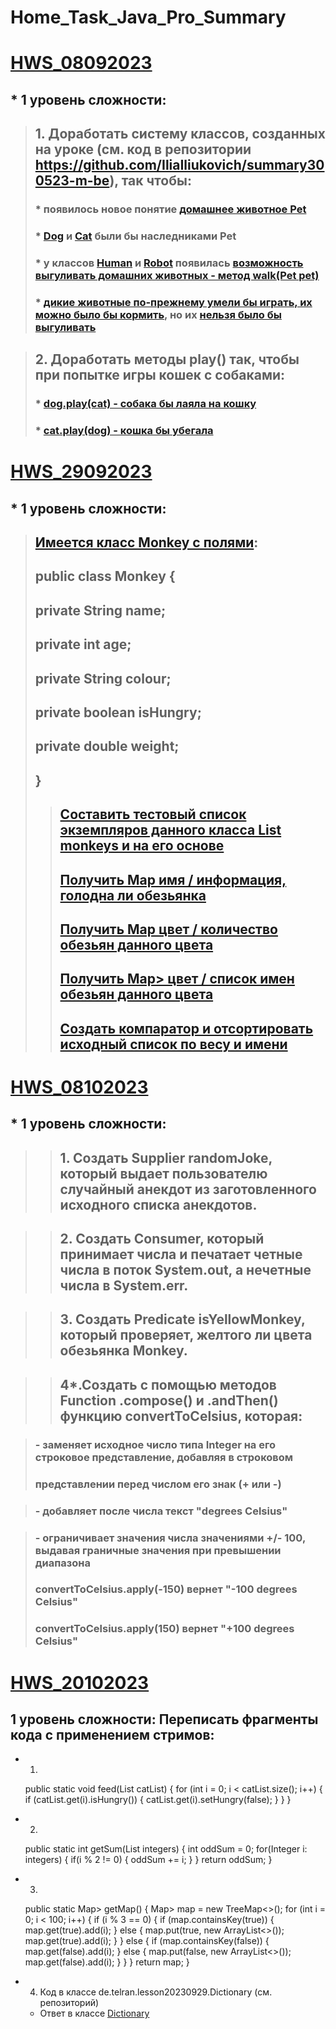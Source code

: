 # Home_Task_Java_Pro_Summary
# **[HWS_08092023](https://github.com/DmitriDjourov/Home_Task_Java_Pro_Summary/tree/main/HWS_08092023)**
## * 1 уровень сложности: 
> ## 1. Доработать систему классов, созданных на уроке (см. код в репозитории https://github.com/IliaIliukovich/summary300523-m-be), так чтобы:
> ### *     появилось новое понятие [домашнее животное Pet](HWS_08092023/src/de/telran/lesson20230908/Pet.java)
> ### *     [Dog](HWS_08092023/src/de/telran/lesson20230908/Dog.java) и [Cat](HWS_08092023/src/de/telran/lesson20230901/Cat.java) были бы наследниками Pet
> ### *     у классов [Human](HWS_08092023/src/de/telran/lesson20230908/Human.java) и [Robot](HWS_08092023/src/de/telran/lesson20230908/Robot.java) появилась [возможность выгуливать домашних животных - метод walk(Pet pet)](HWS_08092023/src/de/telran/lesson20230908/Walkable.java)
> ### *     [дикие животные по-прежнему умели бы играть, их можно было бы кормить](HWS_08092023/src/de/telran/lesson20230908/WildAnimal.java), но их [нельзя было бы выгуливать](HWS_08092023/src/de/telran/lesson20230908/WildAnimal.java)

> ## 2. Доработать методы play() так, чтобы при попытке игры кошек с собаками:
> ### *     [dog.play(cat) - собака бы лаяла на кошку](HWS_08092023/src/de/telran/lesson20230908/Dog.java)
> ### *     [cat.play(dog) - кошка бы убегала](HWS_08092023/src/de/telran/lesson20230901/Cat.java)

# **[HWS_29092023](https://github.com/DmitriDjourov/Home_Task_Java_Pro_Summary/tree/main/HWS_29092023/src/main/java/org/example)**
## * 1 уровень сложности: 
> ## [Имеется класс Monkey c полями](https://github.com/DmitriDjourov/Home_Task_Java_Pro_Summary/blob/main/HWS_29092023/src/main/java/org/example/Monkey.java):
> ## public class Monkey {
> ## private String name;
> ## private int age;
> ## private String colour;
> ## private boolean isHungry;
> ## private double weight;
> ## }
>> ## [Составить тестовый список экземпляров данного класса List monkeys и на его основе](https://github.com/DmitriDjourov/Home_Task_Java_Pro_Summary/blob/461139863c80ff139e0f95583e50a4d178469879/HWS_29092023/src/main/java/org/example/Main.java#L7)
>> ## [Получить Map имя / информация, голодна ли обезьянка](https://github.com/DmitriDjourov/Home_Task_Java_Pro_Summary/blob/461139863c80ff139e0f95583e50a4d178469879/HWS_29092023/src/main/java/org/example/Main.java#L26)
>> ## [Получить Map цвет / количество обезьян данного цвета](https://github.com/DmitriDjourov/Home_Task_Java_Pro_Summary/blob/461139863c80ff139e0f95583e50a4d178469879/HWS_29092023/src/main/java/org/example/Main.java#L39)
>> ## [Получить Map> цвет / список имен обезьян данного цвета](https://github.com/DmitriDjourov/Home_Task_Java_Pro_Summary/blob/461139863c80ff139e0f95583e50a4d178469879/HWS_29092023/src/main/java/org/example/Main.java#L51)
>> ## [Создать компаратор и отсортировать исходный список по весу и имени](https://github.com/DmitriDjourov/Home_Task_Java_Pro_Summary/blob/main/HWS_29092023/src/main/java/org/example/ComparatorByWeightName.java)

# **[HWS_08102023](https://github.com/DmitriDjourov/Home_Task_Java_Pro_Summary/tree/main/HWS_08102023/src/main/java/org/example)**
## * 1 уровень сложности:

>> ## 1. Создать Supplier randomJoke, который выдает пользователю случайный анекдот из заготовленного исходного списка анекдотов.

>> ## 2. Создать Consumer, который принимает числа и печатает четные числа в поток System.out, а нечетные числа в System.err.

>> ## 3. Cоздать Predicate isYellowMonkey, который проверяет, желтого ли цвета обезьянка Monkey.

>> ## 4*.Создать с помощью методов Function .compose() и .andThen() функцию convertToCelsius, которая:

> ###  - заменяет исходное число типа Integer на его строковое представление, добавляя в строковом
> ###    представлении перед числом его знак (+ или -)

> ###  - добавляет после числа текст "degrees Celsius"

> ###     - ограничивает значения числа значениями +/- 100, выдавая граничные значения при превышении диапазона
> ###       convertToCelsius.apply(-150) вернет "-100 degrees Celsius"
> ###       convertToCelsius.apply(150) вернет "+100 degrees Celsius"
>
# **[HWS_20102023](https://github.com/DmitriDjourov/Home_Task_Java_Pro_Summary/blob/main/HWS_20102023/taski.txt)**
>
##  1 уровень сложности: Переписать фрагменты кода с применением стримов:
> 
- 1)

  public static void feed(List catList) {
        for (int i = 0; i < catList.size(); i++) {
            if (catList.get(i).isHungry()) {
                catList.get(i).setHungry(false);
            }
        }
    }

- 2)
    public static int getSum(List integers) {
        int oddSum = 0;
        for(Integer i: integers) {
            if(i % 2 != 0) {
                oddSum += i;
            }
        }
        return oddSum;
    }

- 3)

    public static Map> getMap() {
        Map> map = new TreeMap<>();
        for (int i = 0; i < 100; i++) {
            if (i % 3 == 0) {
                if (map.containsKey(true)) {
                    map.get(true).add(i);
                } else {
                    map.put(true, new ArrayList<>());
                    map.get(true).add(i);
                }
            } else {
                if (map.containsKey(false)) {
                    map.get(false).add(i);
                } else {
                    map.put(false, new ArrayList<>());
                    map.get(false).add(i);
                }
            }
        }
        return map;
    }

- 4) Код в классе de.telran.lesson20230929.Dictionary (см. репозиторий)
  -  Ответ в классе [Dictionary](https://github.com/DmitriDjourov/Home_Task_Java_Pro_Summary/blob/main/HWS_20102023/src/main/java/org/example/Dictionary.java)
